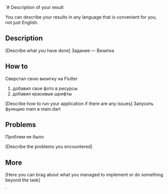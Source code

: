 `# Description of your result

You can describe your results in any language that is convenient for you, not just English.

## Description

[Describe what you have done]
Задание — Визитка

## How to
Сверстал свою визитку на Flutter
1. добавил свое фото в ресурсы
2. добавил красивые шрифты

[Describe how to run your application if there are any issues]
Запусить функцию main в main.dart

## Problems
Проблем не было

[Describe the problems you encountered]

## More

[Here you can brag about what you managed to implement or do something beyond the task]

`